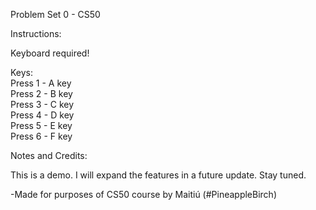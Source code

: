 Problem Set 0 - CS50

Instructions:

Keyboard required!

Keys:
<br />
Press 1 - A key <br />
Press 2 - B key <br />
Press 3 - C key <br />
Press 4 - D key <br />
Press 5 - E key <br />
Press 6 - F key <br />

Notes and Credits:

This is a demo. I will expand the features in a future update. Stay tuned.

   -Made for purposes of CS50 course by Maitiú (#PineappleBirch)
